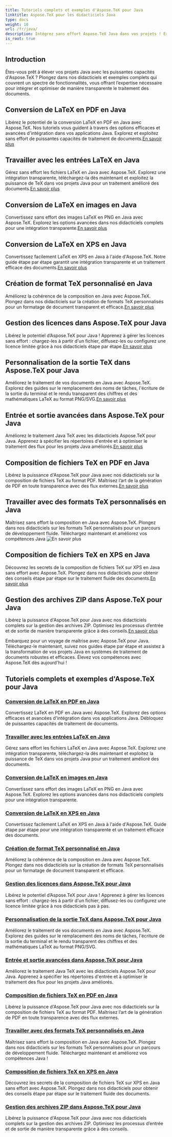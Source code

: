 ```yaml
---
title: Tutoriels complets et exemples d'Aspose.TeX pour Java
linktitle: Aspose.TeX pour les didacticiels Java
type: docs
weight: 10
url: /fr/java/
description: Intégrez sans effort Aspose.TeX Java dans vos projets ! Explorez des didacticiels sur LaTeX vers PDF, XPS, images et bien plus encore. Optimisez le traitement des documents avec nos guides.
is_root: true
---
```



## Introduction

Êtes-vous prêt à élever vos projets Java avec les puissantes capacités d'Aspose.TeX ? Plongez dans nos didacticiels et exemples complets qui couvrent un spectre de fonctionnalités, vous offrant l’expertise nécessaire pour intégrer et optimiser de manière transparente le traitement des documents.

## Conversion de LaTeX en PDF en Java

Libérez le potentiel de la conversion LaTeX en PDF en Java avec Aspose.TeX. Nos tutoriels vous guident à travers des options efficaces et avancées d'intégration dans vos applications Java. Explorez et exploitez sans effort de puissantes capacités de traitement de documents.[En savoir plus](./converting-lato-pdf/)

## Travailler avec les entrées LaTeX en Java

 Gérez sans effort les fichiers LaTeX en Java avec Aspose.TeX. Explorez une intégration transparente, téléchargez-la dès maintenant et exploitez la puissance de TeX dans vos projets Java pour un traitement amélioré des documents.[En savoir plus](./working-with-lainputs/)

## Conversion de LaTeX en images en Java

 Convertissez sans effort des images LaTeX en PNG en Java avec Aspose.TeX. Explorez les options avancées dans nos didacticiels complets pour une intégration transparente.[En savoir plus](./converting-lato-images/)

## Conversion de LaTeX en XPS en Java

 Convertissez facilement LaTeX en XPS en Java à l'aide d'Aspose.TeX. Notre guide étape par étape garantit une intégration transparente et un traitement efficace des documents.[En savoir plus](./converting-lato-xps/)

## Création de format TeX personnalisé en Java

 Améliorez la cohérence de la composition en Java avec Aspose.TeX. Plongez dans nos didacticiels sur la création de formats TeX personnalisés pour un formatage de document transparent et efficace.[En savoir plus](./custom-format/)

## Gestion des licences dans Aspose.TeX pour Java

Libérez le potentiel d’Aspose.TeX pour Java ! Apprenez à gérer les licences sans effort : chargez-les à partir d'un fichier, diffusez-les ou configurez une licence limitée grâce à nos didacticiels étape par étape.[En savoir plus](./managing-licenses/)

## Personnalisation de la sortie TeX dans Aspose.TeX pour Java

 Améliorez le traitement de vos documents en Java avec Aspose.TeX. Explorez des guides sur le remplacement des noms de tâches, l'écriture de la sortie du terminal et le rendu transparent des chiffres et des mathématiques LaTeX au format PNG/SVG.[En savoir plus](./customizing-output/)

## Entrée et sortie avancées dans Aspose.TeX pour Java

 Améliorez le traitement Java TeX avec les didacticiels Aspose.TeX pour Java. Apprenez à spécifier les répertoires d'entrée et à optimiser le traitement des flux pour les projets Java améliorés.[En savoir plus](./advanced-io/)

## Composition de fichiers TeX en PDF en Java

 Libérez la puissance d'Aspose.TeX pour Java avec nos didacticiels sur la composition de fichiers TeX au format PDF. Maîtrisez l’art de la génération de PDF en toute transparence avec des flux externes.[En savoir plus](./typesetting-tex-to-pdf/)

## Travailler avec des formats TeX personnalisés en Java

 Maîtrisez sans effort la composition en Java avec Aspose.TeX. Plongez dans nos didacticiels sur les formats TeX personnalisés pour un parcours de développement fluide. Téléchargez maintenant et améliorez vos compétences Java ![En savoir plus](./custom-tex-formats/)

## Composition de fichiers TeX en XPS en Java

Découvrez les secrets de la composition de fichiers TeX sur XPS en Java sans effort avec Aspose.TeX. Plongez dans nos didacticiels pour obtenir des conseils étape par étape sur le traitement fluide des documents.[En savoir plus](./typesetting-tex-to-xps/)

## Gestion des archives ZIP dans Aspose.TeX pour Java

 Libérez la puissance d'Aspose.TeX pour Java avec nos didacticiels complets sur la gestion des archives ZIP. Optimisez les processus d’entrée et de sortie de manière transparente grâce à des conseils.[En savoir plus](./zip-archives/)

Embarquez pour un voyage de maîtrise avec Aspose.TeX pour Java. Téléchargez-le maintenant, suivez nos guides étape par étape et assistez à la transformation de vos projets Java en systèmes de traitement de documents robustes et efficaces. Élevez vos compétences avec Aspose.TeX dès aujourd'hui !
## Tutoriels complets et exemples d'Aspose.TeX pour Java
### [Conversion de LaTeX en PDF en Java](./converting-lato-pdf/)
Convertissez LaTeX en PDF en Java avec Aspose.TeX. Explorez des options efficaces et avancées d'intégration dans vos applications Java. Débloquez de puissantes capacités de traitement de documents.
### [Travailler avec les entrées LaTeX en Java](./working-with-lainputs/)
Gérez sans effort les fichiers LaTeX en Java avec Aspose.TeX. Explorez une intégration transparente, téléchargez-la dès maintenant et exploitez la puissance de TeX dans vos projets Java pour un traitement amélioré des documents.
### [Conversion de LaTeX en images en Java](./converting-lato-images/)
Convertissez sans effort des images LaTeX en PNG en Java avec Aspose.TeX. Explorez les options avancées dans nos didacticiels complets pour une intégration transparente.
### [Conversion de LaTeX en XPS en Java](./converting-lato-xps/)
Convertissez facilement LaTeX en XPS en Java à l'aide d'Aspose.TeX. Guide étape par étape pour une intégration transparente et un traitement efficace des documents.
### [Création de format TeX personnalisé en Java](./custom-format/)
Améliorez la cohérence de la composition en Java avec Aspose.TeX. Plongez dans nos didacticiels sur la création de formats TeX personnalisés pour un formatage de document transparent et efficace.
### [Gestion des licences dans Aspose.TeX pour Java](./managing-licenses/)
Libérez le potentiel d’Aspose.TeX pour Java ! Apprenez à gérer les licences sans effort : chargez-les à partir d'un fichier, diffusez-les ou configurez une licence limitée grâce à nos didacticiels pas à pas.
### [Personnalisation de la sortie TeX dans Aspose.TeX pour Java](./customizing-output/)
Améliorez le traitement de vos documents en Java avec Aspose.TeX. Explorez des guides sur le remplacement des noms de tâches, l'écriture de la sortie du terminal et le rendu transparent des chiffres et des mathématiques LaTeX au format PNG/SVG.
### [Entrée et sortie avancées dans Aspose.TeX pour Java](./advanced-io/)
Améliorez le traitement Java TeX avec les didacticiels Aspose.TeX pour Java. Apprenez à spécifier les répertoires d'entrée et à optimiser le traitement des flux pour les projets Java améliorés.
### [Composition de fichiers TeX en PDF en Java](./typesetting-tex-to-pdf/)
Libérez la puissance d'Aspose.TeX pour Java avec nos didacticiels sur la composition de fichiers TeX au format PDF. Maîtrisez l’art de la génération de PDF en toute transparence avec des flux externes.
### [Travailler avec des formats TeX personnalisés en Java](./custom-tex-formats/)
Maîtrisez sans effort la composition en Java avec Aspose.TeX. Plongez dans nos didacticiels sur les formats TeX personnalisés pour un parcours de développement fluide. Téléchargez maintenant et améliorez vos compétences Java !
### [Composition de fichiers TeX en XPS en Java](./typesetting-tex-to-xps/)
Découvrez les secrets de la composition de fichiers TeX sur XPS en Java sans effort avec Aspose.TeX. Plongez dans nos didacticiels pour obtenir des conseils étape par étape sur le traitement fluide des documents.
### [Gestion des archives ZIP dans Aspose.TeX pour Java](./zip-archives/)
Libérez la puissance d'Aspose.TeX pour Java avec nos didacticiels complets sur la gestion des archives ZIP. Optimisez les processus d’entrée et de sortie de manière transparente grâce à des conseils.